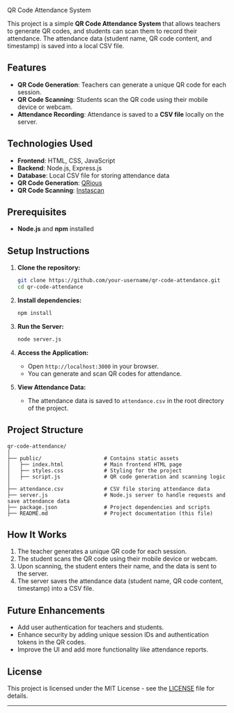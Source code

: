 QR Code Attendance System

This project is a simple **QR Code Attendance System** that allows teachers to generate QR codes, and students can scan them to record their attendance. The attendance data (student name, QR code content, and timestamp) is saved into a local CSV file.

## Features

- **QR Code Generation**: Teachers can generate a unique QR code for each session.
- **QR Code Scanning**: Students scan the QR code using their mobile device or webcam.
- **Attendance Recording**: Attendance is saved to a **CSV file** locally on the server.

## Technologies Used

- **Frontend**: HTML, CSS, JavaScript
- **Backend**: Node.js, Express.js
- **Database**: Local CSV file for storing attendance data
- **QR Code Generation**: [QRious](https://github.com/neocotic/qrious)
- **QR Code Scanning**: [Instascan](https://github.com/schmich/instascan)

## Prerequisites

- **Node.js** and **npm** installed

## Setup Instructions

1. **Clone the repository:**

   ```bash
   git clone https://github.com/your-username/qr-code-attendance.git
   cd qr-code-attendance
   ```

2. **Install dependencies:**

   ```bash
   npm install
   ```

3. **Run the Server:**

   ```bash
   node server.js
   ```

4. **Access the Application:**
   - Open `http://localhost:3000` in your browser.
   - You can generate and scan QR codes for attendance.

5. **View Attendance Data:**
   - The attendance data is saved to `attendance.csv` in the root directory of the project.

## Project Structure

```
qr-code-attendance/
│
├── public/                    # Contains static assets
│   ├── index.html             # Main frontend HTML page
│   ├── styles.css             # Styling for the project
│   ├── script.js              # QR code generation and scanning logic
│
├── attendance.csv             # CSV file storing attendance data
├── server.js                  # Node.js server to handle requests and save attendance data
├── package.json               # Project dependencies and scripts
├── README.md                  # Project documentation (this file)
```

## How It Works

1. The teacher generates a unique QR code for each session.
2. The student scans the QR code using their mobile device or webcam.
3. Upon scanning, the student enters their name, and the data is sent to the server.
4. The server saves the attendance data (student name, QR code content, timestamp) into a CSV file.

## Future Enhancements

- Add user authentication for teachers and students.
- Enhance security by adding unique session IDs and authentication tokens in the QR codes.
- Improve the UI and add more functionality like attendance reports.

## License

This project is licensed under the MIT License - see the [LICENSE](LICENSE) file for details.

---
